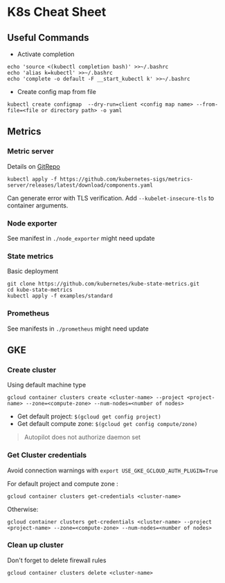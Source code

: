 
# K8s Cheat Sheet

## Useful Commands

* Activate completion
```
echo 'source <(kubectl completion bash)' >>~/.bashrc
echo 'alias k=kubectl' >>~/.bashrc
echo 'complete -o default -F __start_kubectl k' >>~/.bashrc
```

* Create config map from file
```
kubectl create configmap  --dry-run=client <config map name> --from-file=<file or directory path> -o yaml
```

## Metrics
### Metric server

Details on [GitRepo](https://github.com/kubernetes-sigs/metrics-server)
```
kubectl apply -f https://github.com/kubernetes-sigs/metrics-server/releases/latest/download/components.yaml
```
Can generate error with TLS verification. Add `--kubelet-insecure-tls` to container arguments.

### Node exporter

See manifest in `./node_exporter` might need update

### State metrics

Basic deployment

```
git clone https://github.com/kubernetes/kube-state-metrics.git
cd kube-state-metrics
kubectl apply -f examples/standard
```

### Prometheus

See manifests in `./prometheus` might need update

## GKE
### Create cluster
Using default machine type
```
gcloud container clusters create <cluster-name> --project <project-name> --zone=<compute-zone> --num-nodes=<number of nodes>
```

* Get default project: `$(gcloud get config project)`
* Get default compute zone: `$(gcloud get config compute/zone)`

> Autopilot does not authorize daemon set

### Get Cluster credentials

Avoid connection warnings with `export USE_GKE_GCLOUD_AUTH_PLUGIN=True`

For default project and compute zone :
```
gcloud container clusters get-credentials <cluster-name>
```
Otherwise:
```
gcloud container clusters get-credentials <cluster-name> --project <project-name> --zone=<compute-zone> --num-nodes=<number of nodes>
```

### Clean up cluster
Don't forget to delete firewall rules
```
gcloud container clusters delete <cluster-name>
```
